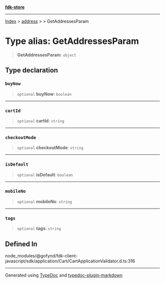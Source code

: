 [**fdk-store**](../../../README.md)
***

[Index](../../../API.md) > [address](../../README.md) > [<internal>](../README.md) > GetAddressesParam

# Type alias: GetAddressesParam

> **GetAddressesParam**: `object`

## Type declaration

### `buyNow`

> `optional` **buyNow**: `boolean`

***

### `cartId`

> `optional` **cartId**: `string`

***

### `checkoutMode`

> `optional` **checkoutMode**: `string`

***

### `isDefault`

> `optional` **isDefault**: `boolean`

***

### `mobileNo`

> `optional` **mobileNo**: `string`

***

### `tags`

> `optional` **tags**: `string`

## Defined In

node\_modules/@gofynd/fdk-client-javascript/sdk/application/Cart/CartApplicationValidator.d.ts:316

***
Generated using [TypeDoc](https://typedoc.org/) and [typedoc-plugin-markdown](https://www.npmjs.com/package/typedoc-plugin-markdown)
